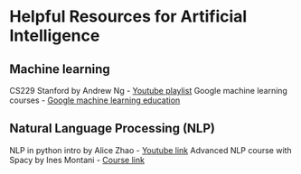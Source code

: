 # Helpful Resources for Artificial Intelligence

## Machine learning
CS229 Stanford by Andrew Ng - [Youtube playlist](https://youtube.com/playlist?list=PLoROMvodv4rMiGQp3WXShtMGgzqpfVfbU)
Google machine learning courses - [Google machine learning education](https://developers.google.com/machine-learning)

## Natural Language Processing (NLP)
NLP in python intro by Alice Zhao - [Youtube link](https://youtu.be/xvqsFTUsOmc)
Advanced NLP course with Spacy by Ines Montani - [Course link](https://course.spacy.io/en)
